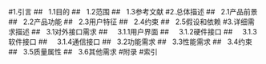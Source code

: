 #1.引言
##&nbsp;&nbsp;&nbsp;1.1目的
##&nbsp;&nbsp;&nbsp;1.2范围
##&nbsp;&nbsp;&nbsp;1.3参考文献
#2.总体描述
##&nbsp;&nbsp;&nbsp;2.1产品前景
##&nbsp;&nbsp;&nbsp;2.2产品功能
##&nbsp;&nbsp;&nbsp;2.3用户特征
##&nbsp;&nbsp;&nbsp;2.4约束
##&nbsp;&nbsp;&nbsp;2.5假设和依赖
#3.详细需求描述
##&nbsp;&nbsp;&nbsp;3.1对外接口需求
##&nbsp;&nbsp;&nbsp;&nbsp;&nbsp;3.1.1用户界面
##&nbsp;&nbsp;&nbsp;&nbsp;&nbsp;3.1.2硬件接口
##&nbsp;&nbsp;&nbsp;&nbsp;&nbsp;3.1.3软件接口
##&nbsp;&nbsp;&nbsp;&nbsp;&nbsp;3.1.4通信接口
##&nbsp;&nbsp;&nbsp;3.2功能需求
##&nbsp;&nbsp;&nbsp;3.3性能需求
##&nbsp;&nbsp;&nbsp;3.4约束
##&nbsp;&nbsp;&nbsp;3.5质量属性
##&nbsp;&nbsp;&nbsp;3.6其他需求
#附录
#索引